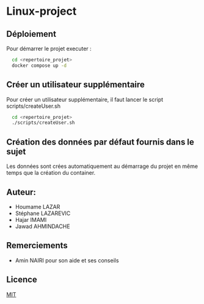 # Linux-project
  
## Déploiement

Pour démarrer le projet executer : 

```bash
  cd <repertoire_projet>
  docker compose up -d
```

## Créer un utilisateur supplémentaire

Pour créer un utilisateur supplémentaire, il faut lancer le script scripts/createUser.sh

```bash
  cd <repertoire_projet>
  ./scripts/createUser.sh
```
## Création des données par défaut fournis dans le sujet

Les données sont crées automatiquement au démarrage du projet en même temps que la création du container.

## Auteur:
- Houmame LAZAR
- Stéphane LAZAREVIC
- Hajar IMAMI
- Jawad AHMINDACHE

## Remerciements

- Amin NAIRI pour son aide et ses conseils

## Licence

[MIT](https://choosealicense.com/licenses/mit/)



